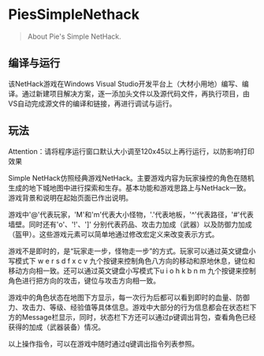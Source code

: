 # PiesSimpleNethack

>About Pie's Simple NetHack.

## 编译与运行

该NetHack游戏在Windows Visual Studio开发平台上（大材小用地）编写、编译。通过新建项目解决方案，逐一添加头文件以及源代码文件，再执行项目，由VS自动完成源文件的编译和链接，再进行调试与运行。

## 玩法

Attention：请将程序运行窗口默认大小调至120x45以上再行运行，以防影响打印效果

Simple NetHack仿照经典游戏NetHack。主要游戏内容为玩家操控的角色在随机生成的地下城地图中进行探索和生存。基本功能和游戏思路上与NetHack一致。游戏背景和说明在起始页面已作出说明。

游戏中'@'代表玩家，'M'和'm'代表大小怪物，'.'代表地板，'^'代表路径，'#'代表墙壁。同时还有'o'、'!'、']' 分别代表药品、攻击力加成（武器）以及防御力加成（盔甲）。这些游戏元素可以简单地通过修改宏定义来改变表示方式。

游戏不是即时的，是“玩家走一步，怪物走一步”的方式。玩家可以通过英文键盘小写模式下 w e r s d f x c v 九个按键来控制角色八方向的移动和原地休息，键位和移动方向相一致。还可以通过英文键盘小写模式下u i o h k b n m 九个按键来控制角色进行把方向的攻击，键位与攻击方向相一致。

游戏中的角色状态在地图下方显示，每一次行为后都可以看到即时的血量、防御力、攻击力、等级、经验值等具体信息。游戏中大部分的行为信息都会在状态栏下方的Message栏显示，同时，状态栏下方还可以通过p键调出背包，查看角色已经获得的加成（武器装备）情况。

以上操作指令，可以在游戏中随时通过q键调出指令列表参照。
